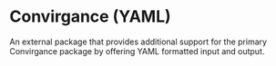 # Convirgance (YAML)
An external package that provides additional support for the primary Convirgance package
by offering YAML formatted input and output.

